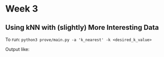 # Week 3
## Using kNN with (slightly) More Interesting Data

To run: `python3 prove/main.py -a 'k_nearest' -k <desired_k_value>`

Output like:
```
```

